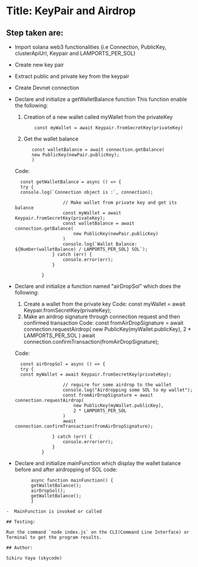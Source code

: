 # Title: KeyPair and Airdrop

## Step taken are:

- Import solana web3 functionalities (i.e Connection, PublicKey, clusterApiUrl, Keypair and LAMPORTS_PER_SOL)
- Create new key pair
- Extract public and private key from the keypair
- Create Devnet connection
- Declare and initialize a getWalletBalance function
  This function enable the following:

  1. Creation of a new wallet called myWallet from the privateKey
     ```
         const myWallet = await Keypair.fromSecretKey(privateKey)
     ```
  2. Get the wallet balance
     ```
        const walletBalance = await connection.getBalance(
        new PublicKey(newPair.publicKey);
        )
     ```

  Code:

  ```
    const getWalletBalance = async () => {
    try {
    console.log(`Connection object is :`, connection);

                    // Make wallet from private key and get its balance
                    const myWallet = await Keypair.fromSecretKey(privateKey);
                    const walletBalance = await connection.getBalance(
                        new PublicKey(newPair.publicKey)
                    )
                    console.log(`Wallet Balance: ${Number(walletBalance) / LAMPORTS_PER_SOL} SOL`);
                } catch (err) {
                    console.error(err);
                }

            }
  ```

- Declare and initialize a function named "airDropSol" which does the following:

  1. Create a wallet from the private key
     Code:
     const myWallet = await Keypair.fromSecretKey(privateKey);
  2. Make an airdrop signature through connection request and then confirmed transaction
     Code:
     const fromAirDropSignature = await connection.requestAirdrop(
     new PublicKey(myWallet.publicKey),
     2 \* LAMPORTS_PER_SOL
     )
     await connection.confirmTransaction(fromAirDropSignature);

  Code:

  ```
    const airDropSol = async () => {
    try {
    const myWallet = await Keypair.fromSecretKey(privateKey);

                    // require for some airdrop to the wallet
                    console.log("Airdropping some SOL to my wallet");
                    const fromAirDropSignature = await connection.requestAirdrop(
                        new PublicKey(myWallet.publicKey),
                        2 * LAMPORTS_PER_SOL
                    )
                    await connection.confirmTransaction(fromAirDropSignature);

                } catch (err) {
                    console.error(err);
                }
            }
  ```

- Declare and initialize mainFunction which display the wallet balance before and after airdropping of SOL
  code:
  ```
        async function mainFunction() {
        getWalletBalance();
        airDropSol();
        getWalletBalance();
        }
  ```

```
-  MainFunction is invoked or called

## Testing:

Run the command `node index.js` on the CLI(Command Line Interface) or Terminal to get the program results.

## Author:

Sikiru Yaya (skycode)
```
